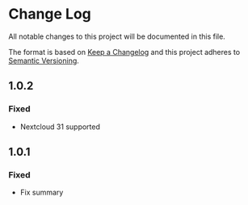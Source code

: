 # Change Log

All notable changes to this project will be documented in this file.

The format is based on [Keep a Changelog](http://keepachangelog.com/)
and this project adheres to [Semantic Versioning](http://semver.org/).

## 1.0.2
  
### Fixed

- Nextcloud 31 supported

## 1.0.1
  
### Fixed

- Fix summary
